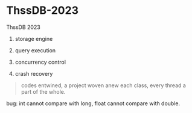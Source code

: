# ThssDB-2023

ThssDB 2023

1. storage engine

2. query execution

3. concurrency control

4. crash recovery

> codes entwined, a project woven anew each class, every thread a part of the whole.

bug: int cannot compare with long, float cannot compare with double.
